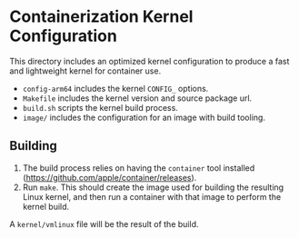 # Containerization Kernel Configuration

This directory includes an optimized kernel configuration to produce a fast and lightweight kernel for container use.

- `config-arm64` includes the kernel `CONFIG_` options.
- `Makefile` includes the kernel version and source package url.
- `build.sh` scripts the kernel build process.
- `image/` includes the configuration for an image with build tooling.

## Building

1. The build process relies on having the `container` tool installed (https://github.com/apple/container/releases).
2. Run `make`. This should create the image used for building the resulting Linux kernel, and then run a container with that image to perform the kernel build.

A `kernel/vmlinux` file will be the result of the build.
